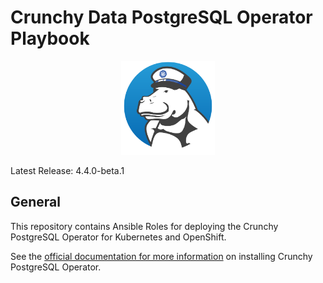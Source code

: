 # Crunchy Data PostgreSQL Operator Playbook

<p align="center">
  <img width="150" src="../../crunchy_logo.png" alt="Crunchy Data"/>
</p>

Latest Release: 4.4.0-beta.1

## General

This repository contains Ansible Roles for deploying the Crunchy PostgreSQL Operator
for Kubernetes and OpenShift.

See the [official documentation for more information](https://crunchydata.github.io/postgres-operator/stable/)
on installing Crunchy PostgreSQL Operator.
